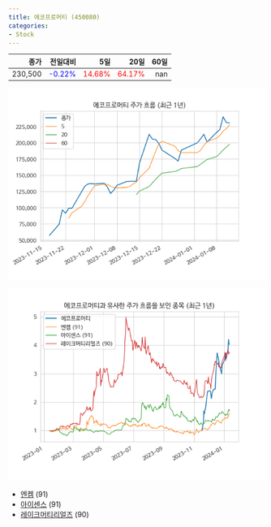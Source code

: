 ```yaml
---
title: 에코프로머티 (450080)
categories:
- Stock
---
```


|종가|전일대비|5일|20일|60일|
|---:|-------:|--:|---:|---:|
|230,500|<span style="color: blue">-0.22%</span>|<span style="color: red">14.68%</span>|<span style="color: red">64.17%</span>|nan|


<!-- more -->

![450080](/assets/images/stock/450080.png)

![450080](/assets/images/stock/450080_sim.png)

- [엔켐](/348370/) (91)
- [아이센스](/099190/) (91)
- [레이크머티리얼즈](//281740/) (90)
